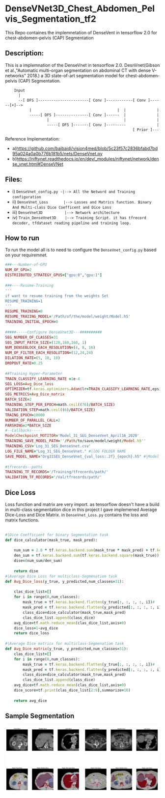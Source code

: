 # DenseVNet3D_Chest_Abdomen_Pelvis_Segmentation_tf2
This Repo containes the implemnetation of DenseVent in tensorflow 2.0 for chest-abdomen-pelvis (CAP) Segmentation

## Description:
This is a implemnation of the DenseVnet in tensorflow 2.0. DesnVnet(Gibson et al.,"Automatic multi-organ segmentation on abdominal CT with dense V-networks" 2018.) a 3D state-of-art segmentation model for chest-abdomen-pelvis (CAP) Segmentation.

```
    Input
      |
      --[ DFS ]-----------------------[ Conv ]------------[ Conv ]------[+]-->
           |                                       |  |              |
           -----[ DFS ]---------------[ Conv ]------  |              |
                   |                                  |              |
                   -----[ DFS ]-------[ Conv ]---------              |
                                                          [ Prior ]---
```

Reference Implementation:     
* a)https://github.com/baibaidj/vision4med/blob/5c23f57c2836bfabd7bd95a024a0a0b776b181b5/nets/DenseVnet.py
* b)https://niftynet.readthedocs.io/en/dev/_modules/niftynet/network/dense_vnet.html#DenseVNet

## Files:
*   i) `DenseVnet_config.py -|--> All the Netword and Training configuration`
*  ii) `DenseVnet_Loss       |--> Losses and Matrics function. Binary And Multi-class Dice Coefficent and Dice Loss`
* iii) `DenseVnet3D          |--> Network architecture`
*  iv) `Train_DenseVnet3D    |--> Training Script. it has tfrecord decoder, tfdataset reading pipeline and training loop.`

## How to run

To run the model all is to need to configure the `DenseVnet_config.py` based on your requiremnet.
```ruby
###---Number-of-GPU
NUM_OF_GPU=2
DISTRIIBUTED_STRATEGY_GPUS=["gpu:0","gpu:1"]

###----Resume-Training
'''
if want to resume training from the weights Set
RESUME_TRAINING=1
'''
RESUME_TRAINING=0
RESUME_TRAIING_MODEL='/Path/of/the/model/weight/Model.h5'
TRAINING_INITIAL_EPOCH=0

#####-----Configure DenseVnet3D---##########
SEG_NUMBER_OF_CLASSES=31
SEG_INPUT_PATCH_SIZE=(128,160,160, 1)
NUM_DENSEBLOCK_EACH_RESOLUTION=(4, 8, 16)
NUM_OF_FILTER_EACH_RESOLUTION=(12,24,24)
DILATION_RATE=(5, 10, 10)
DROPOUT_RATE=0.25

##Training Hyper-Parameter
TRAIN_CLASSIFY_LEARNING_RATE =1e-4
SEG_LOSS=Avg_Dice_loss
OPTIMIZER=tf.keras.optimizers.Adam(lr=TRAIN_CLASSIFY_LEARNING_RATE,epsilon=1e-5)
SEG_METRICS=Avg_Dice_matrix
BATCH_SIZE=2
TRAINING_STEP_PER_EPOCH=math.ceil((76)/BATCH_SIZE)
VALIDATION_STEP=math.ceil((6)/BATCH_SIZE)
TRAING_EPOCH=10000
NUMBER_OF_PARALLEL_CALL=2
PARSHING=2*BATCH_SIZE
#--Callbacks-----
ModelCheckpoint_MOTITOR='Model_31_SEG_DenseVnet_April16_2020'
TRAINING_SAVE_MODEL_PATH=''/Path/to/save/model/weight/Model.h5''
TRAINING_CSV='Log_31_SEG_DenseVnet.csv'
LOG_FILE_NAME="Log_31_SEG_DenseVnet." #|lOG FOLDER NAME
SAVE_MODEL_NAME="Org31SEG_DenseVnet_{val_loss:.2f}_{epoch}.h5" #|Model name

#tfrecords--paths
TRAINING_TF_RECORDS='/Training/tfrecords/path/'
VALIDATION_TF_RECORDS='/Val/tfrecords/path/'

```

## Dice Loss
Loss function and matrix are very import. as tensorflow doesn't have a build in multi-class segmentation dice in this project I gave implemened Average Dice-Loss and Dice Matrix. in `DenseVnet_Loss.py` contains the loss and matrix functions. 

```ruby

#|Dice Coefficient for binary Segmentation task
def dice_calculator(mask_true, mask_pred):

    num_sum = 2.0 * tf.keras.backend.sum(mask_true * mask_pred) + tf.keras.backend.epsilon()
    den_sum = tf.keras.backend.sum(tf.keras.backend.square(mask_true)) + tf.keras.backend.sum(tf.keras.backend.square(mask_pred))+ tf.keras.backend.epsilon()
    dise=(num_sum/den_sum)

    return dise
#|Average Dice Loss for multiclass-Segmenatiom task
def Avg_Dice_loss(y_true, y_predicted,num_classes=31):

    clas_dice_list=[]
    for i in range(0,num_classes):
        mask_true = tf.keras.backend.flatten(y_true[:, :, :, :, i])#
        mask_pred = tf.keras.backend.flatten(y_predicted[:, :, :, :, i])#
        class_dice=dice_calculator(mask_true,mask_pred)
        clas_dice_list.append(class_dice)
    avg_dice=tf.math.reduce_mean(clas_dice_list,axis=0)
    dice_loss=1-avg_dice
    return dice_loss

#|Average Dice matricx for multiclass-Segmenatiom task
def Avg_Dice_matrix(y_true, y_predicted,num_classes=31):
    clas_dice_list=[]
    for i in range(0,num_classes):
        mask_true = tf.keras.backend.flatten(y_true[:, :, :, :, i])#
        mask_pred = tf.keras.backend.flatten(y_predicted[:, :, :, :, i])#
        class_dice=dice_calculator(mask_true,mask_pred)
        clas_dice_list.append(class_dice)
    avg_dice=tf.math.reduce_mean(clas_dice_list,axis=0)
    dice_score=tf.print(clas_dice_list[2:9],summarize=10)

    return avg_dice
```
## Sample Segmentation

![SAMPLE SEGMENATATION](https://github.com/fitushar/DenseVNet3D_Chest_Abdomen_Pelvis_Segmentation_tf2/blob/master/Figures/Segmentation.PNG)

